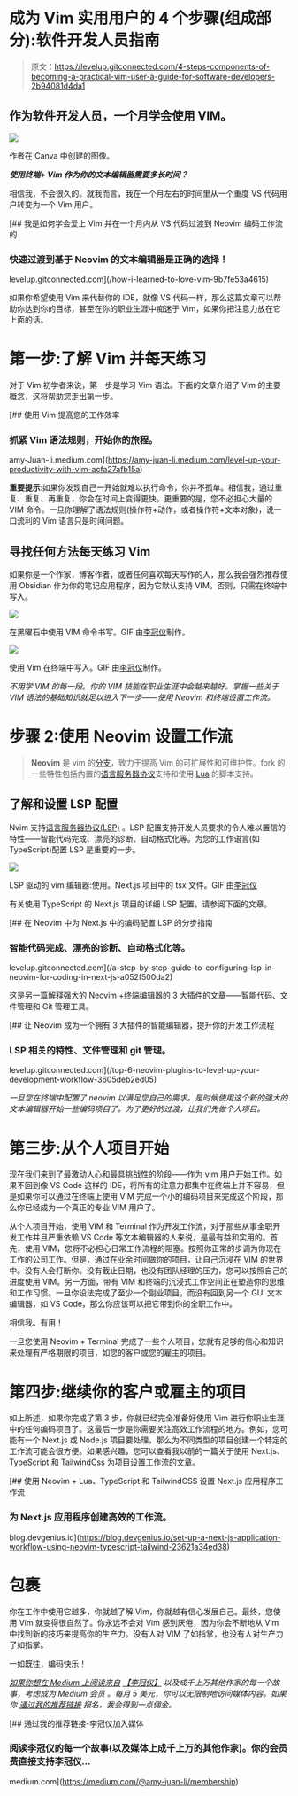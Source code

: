 # 成为 Vim 实用用户的 4 个步骤(组成部分):软件开发人员指南

> 原文：<https://levelup.gitconnected.com/4-steps-components-of-becoming-a-practical-vim-user-a-guide-for-software-developers-2b94081d4da1>

## 作为软件开发人员，一个月学会使用 VIM。

![](img/e106defcdd649a0596471547acba2af2.png)

作者在 Canva 中创建的图像。

***使用终端+ Vim 作为你的文本编辑器需要多长时间？***

相信我，不会很久的。就我而言，我在一个月左右的时间里从一个重度 VS 代码用户转变为一个 Vim 用户。

[](/how-i-learned-to-love-vim-9b7fe53a4615) [## 我是如何学会爱上 Vim 并在一个月内从 VS 代码过渡到 Neovim 编码工作流的

### 快速过渡到基于 Neovim 的文本编辑器是正确的选择！

levelup.gitconnected.com](/how-i-learned-to-love-vim-9b7fe53a4615) 

如果你希望使用 Vim 来代替你的 IDE，就像 VS 代码一样，那么这篇文章可以帮助你达到你的目标，甚至在你的职业生涯中痴迷于 Vim，如果你把注意力放在它上面的话。

# 第一步:了解 Vim 并每天练习

对于 Vim 初学者来说，第一步是学习 Vim 语法。下面的文章介绍了 Vim 的主要概念，这将帮助您走出第一步。

[](https://amy-juan-li.medium.com/level-up-your-productivity-with-vim-acfa27afb15a) [## 使用 Vim 提高您的工作效率

### 抓紧 Vim 语法规则，开始你的旅程。

amy-Juan-li.medium.com](https://amy-juan-li.medium.com/level-up-your-productivity-with-vim-acfa27afb15a) 

**重要提示**:如果你发现自己一开始就难以执行命令，你并不孤单。相信我，通过重复、重复、再重复，你会在时间上变得更快。更重要的是，您不必担心大量的 VIM 命令。一旦你理解了语法规则(操作符+动作，或者操作符+文本对象)，说一口流利的 Vim 语言只是时间问题。

## 寻找任何方法每天练习 Vim

如果你是一个作家，博客作者，或者任何喜欢每天写作的人，那么我会强烈推荐使用 Obsidian 作为你的笔记应用程序，因为它默认支持 VIM。否则，只需在终端中写入。

![](img/058165a6de6ff7c3b29ccdce8cb7bec1.png)

在黑曜石中使用 VIM 命令书写。GIF 由[李冠仪](https://medium.com/u/9f2dc23bfffa?source=post_page-----2b94081d4da1--------------------------------)制作。

![](img/c88b04031cab324c4205028182fc20b9.png)

使用 Vim 在终端中写入。GIF 由[李冠仪](https://medium.com/u/9f2dc23bfffa?source=post_page-----2b94081d4da1--------------------------------)制作。

*不用学 VIM 的每一段。你的 VIM 技能在职业生涯中会越来越好。掌握一些关于 VIM 语法的基础知识就足以进入下一步——使用 Neovim 和终端设置工作流。*

# 步骤 2:使用 Neovim 设置工作流

> **Neovim** 是 vim 的[分支](https://en.wikipedia.org/wiki/Fork_(software_development))，致力于提高 Vim 的可扩展性和可维护性。fork 的一些特性包括内置的[语言服务器协议](https://en.wikipedia.org/wiki/Language_Server_Protocol)支持和使用 [Lua](https://en.wikipedia.org/wiki/Lua_(programming_language)) 的脚本支持。

## 了解和设置 LSP 配置

Nvim 支持[语言服务器协议(LSP)](https://microsoft.github.io/language-server-protocol/) 。LSP 配置支持开发人员要求的令人难以置信的特性——智能代码完成、漂亮的诊断、自动格式化等。为您的工作语言(如 TypeScript)配置 LSP 是重要的一步。

![](img/a214756651c2db51488eb6c0859feebd.png)

LSP 驱动的 vim 编辑器:使用。Next.js 项目中的 tsx 文件。GIF 由[李冠仪](https://medium.com/u/9f2dc23bfffa?source=post_page-----2b94081d4da1--------------------------------)

有关使用 TypeScript 的 Next.js 项目的详细 LSP 配置，请参阅下面的文章。

[](/a-step-by-step-guide-to-configuring-lsp-in-neovim-for-coding-in-next-js-a052f500da2) [## 在 Neovim 中为 Next.js 中的编码配置 LSP 的分步指南

### 智能代码完成、漂亮的诊断、自动格式化等。

levelup.gitconnected.com](/a-step-by-step-guide-to-configuring-lsp-in-neovim-for-coding-in-next-js-a052f500da2) 

这是另一篇解释强大的 Neovim +终端编辑器的 3 大插件的文章——智能代码、文件管理和 Git 管理工具。

[](/top-6-neovim-plugins-to-level-up-your-development-workflow-3605deb2ed05) [## 让 Neovim 成为一个拥有 3 大插件的智能编辑器，提升你的开发工作流程

### LSP 相关的特性、文件管理和 git 管理。

levelup.gitconnected.com](/top-6-neovim-plugins-to-level-up-your-development-workflow-3605deb2ed05) 

*一旦您在终端中配置了 neovim 以满足您自己的需求。是时候使用这个新的强大的文本编辑器开始一些编码项目了。为了更好的过渡，让我们先做个人项目。*

# 第三步:从个人项目开始

现在我们来到了最激动人心和最具挑战性的阶段——作为 vim 用户开始工作。如果不回到像 VS Code 这样的 IDE，将所有的注意力都集中在终端上并不容易，但是如果你可以通过在终端上使用 VIM 完成一个小的编码项目来完成这个阶段，那么你已经成为一个真正的专业 VIM 用户了。

从个人项目开始，使用 VIM 和 Terminal 作为开发工作流，对于那些从事全职开发工作并且严重依赖 VS Code 等文本编辑器的人来说，是最有益和实用的。首先，使用 VIM，您将不必担心日常工作流程的阻塞。按照你正常的步调为你现在工作的公司工作。但是，通过在业余时间做你的项目，让自己沉浸在 VIM 的世界中。没有人会打断你。没有截止日期，也没有团队经理的压力，您可以按照自己的进度使用 VIM。另一方面，带有 VIM 和终端的沉浸式工作空间正在塑造你的思维和工作习惯。一旦你设法完成了至少一个副业项目，而没有回到另一个 GUI 文本编辑器，如 VS Code，那么你应该可以把它带到你的全职工作中。

相信我。有用！

一旦您使用 Neovim + Terminal 完成了一些个人项目，您就有足够的信心和知识来处理有严格期限的项目，如您的客户或您的雇主的项目。

# 第四步:继续你的客户或雇主的项目

如上所述，如果你完成了第 3 步，你就已经完全准备好使用 Vim 进行你职业生涯中的任何编码项目了。这最后一步是你需要关注高效工作流程的地方。例如，您可能有一个 Next.js 或 Node.js 项目要处理，那么为不同类型的项目创建一个特定的工作流可能会很方便。如果感兴趣，您可以查看我以前的一篇关于使用 Next.js、TypeScript 和 TailwindCss 为项目设置工作流的文章。

[](https://blog.devgenius.io/set-up-a-next-js-application-workflow-using-neovim-typescript-tailwind-23621a34ed38) [## 使用 Neovim + Lua、TypeScript 和 TailwindCSS 设置 Next.js 应用程序工作流

### 为 Next.js 应用程序创建高效的工作流。

blog.devgenius.io](https://blog.devgenius.io/set-up-a-next-js-application-workflow-using-neovim-typescript-tailwind-23621a34ed38) 

# 包裹

你在工作中使用它越多，你就越了解 Vim，你就越有信心发展自己。最终，您使用 Vim 就变得很自然了。你永远不会对 Vim 感到厌倦，因为你会不断地从 Vim 中找到新的技巧来提高你的生产力。没有人对 VIM 了如指掌，也没有人对生产力了如指掌。

一如既往，编码快乐！

[*如果你想在 Medium 上阅读来自*](https://medium.com/@amy-juan-li/membership) [*【李冠仪】*](https://medium.com/u/9f2dc23bfffa?source=post_page-----2b94081d4da1--------------------------------) *以及成千上万其他作家的每一个故事，考虑成为 Medium 会员* *。每月 5 美元，你可以无限制地访问媒体内容。如果你* [*通过我的推荐链接*](https://medium.com/@amy-juan-li/membership) *报名，我会得到一点佣金。*

[](https://medium.com/@amy-juan-li/membership) [## 通过我的推荐链接-李冠仪加入媒体

### 阅读李冠仪的每一个故事(以及媒体上成千上万的其他作家)。你的会员费直接支持李冠仪…

medium.com](https://medium.com/@amy-juan-li/membership)